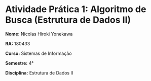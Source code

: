 # Atividade Prática 1: Algoritmo de Busca (Estrutura de Dados II)
__Nome:__ Nicolas Hiroki Yonekawa

__RA:__ 180433

__Curso:__ Sistemas de Informação

__Semestre:__ 4°

__Disciplina:__ Estrutura de Dados II
